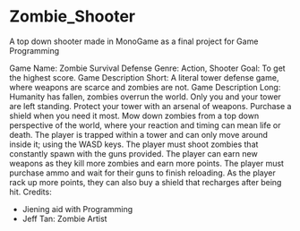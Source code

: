 # Zombie_Shooter
A top down shooter made in MonoGame as a final project for Game Programming

Game Name: Zombie Survival Defense
Genre: Action, Shooter
Goal: To get the highest score.
Game Description Short: A literal tower defense game, where weapons are scarce and zombies are not. 
Game Description Long: Humanity has fallen, zombies overrun the world. Only you and your tower are left standing. Protect your tower with an arsenal of weapons. Purchase a shield when you need it most. Mow down zombies from a top down perspective of the world, where your reaction and timing can mean life or death. 
The player is trapped within a tower and can only move around inside it; using the WASD keys. The player must shoot zombies that constantly spawn with the guns provided. The player can earn new weapons as they kill more zombies and earn more points. The player must purchase ammo and wait for their guns to finish reloading. As the player rack up more points, they can also buy a shield that recharges after being hit. 
Credits: 
-	Jiening aid with Programming 
-	Jeff Tan: Zombie Artist
